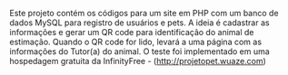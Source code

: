 Este projeto contém os códigos para um site em PHP com um banco de dados MySQL para registro de usuários e pets.
A ideia é cadastrar as informações e gerar um QR code para identificação do animal de estimação.
Quando o QR code for lido, levará a uma página com as informações do Tutor(a) do animal.
O teste foi implementado em uma hospedagem gratuita da InfinityFree - (http://projetopet.wuaze.com)
